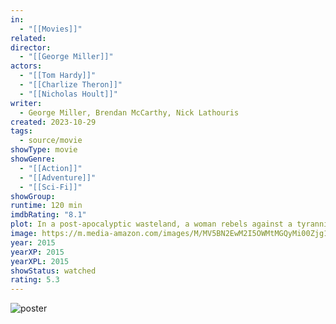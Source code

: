 ```yaml
---
in:
  - "[[Movies]]"
related: 
director:
  - "[[George Miller]]"
actors:
  - "[[Tom Hardy]]"
  - "[[Charlize Theron]]"
  - "[[Nicholas Hoult]]"
writer:
  - George Miller, Brendan McCarthy, Nick Lathouris
created: 2023-10-29
tags:
  - source/movie
showType: movie
showGenre:
  - "[[Action]]"
  - "[[Adventure]]"
  - "[[Sci-Fi]]"
showGroup: 
runtime: 120 min
imdbRating: "8.1"
plot: In a post-apocalyptic wasteland, a woman rebels against a tyrannical ruler in search for her homeland with the aid of a group of female prisoners, a psychotic worshiper and a drifter named Max.
image: https://m.media-amazon.com/images/M/MV5BN2EwM2I5OWMtMGQyMi00Zjg1LWJkNTctZTdjYTA4OGUwZjMyXkEyXkFqcGdeQXVyMTMxODk2OTU@._V1_SX300.jpg
year: 2015
yearXP: 2015
yearXPL: 2015
showStatus: watched
rating: 5.3
---
```

![poster](https://m.media-amazon.com/images/M/MV5BN2EwM2I5OWMtMGQyMi00Zjg1LWJkNTctZTdjYTA4OGUwZjMyXkEyXkFqcGdeQXVyMTMxODk2OTU@._V1_SX300.jpg)

